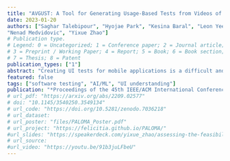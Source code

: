 ```yaml
---
title: "AVGUST: A Tool for Generating Usage-Based Tests from Videos of App Executions"
date: 2023-01-20
authors: ["Saghar Talebipour", "Hyojae Park", "Kesina Baral", "Leon Yee", "Safwat Ali Khan", "Kevin Moran", "Yuriy Brun",
"Nenad Medvidovic", "Yixue Zhao"]
# Publication type.
# Legend: 0 = Uncategorized; 1 = Conference paper; 2 = Journal article;
# 3 = Preprint / Working Paper; 4 = Report; 5 = Book; 6 = Book section;
# 7 = Thesis; 8 = Patent
publication_types: ["1"]
abstract: "Creating UI tests for mobile applications is a difficult and time-consuming task. As such, there has been a considerable amount of work carried out to automate the generation of mobile tests—largely focused upon the goals of maximizing code coverage or finding crashes. However, comparatively fewer automated techniques have been proposed to generate a highly sought after type of test: usage-based tests. These tests exercise targeted app functionalities for activities such as regression testing. In this paper, we present the AVGUST tool for automating the construction of usage-based tests for mobile apps. AVGUST learns usage patterns from videos of app executions collected by beta testers or crowd-workers, translates these into an appagnostic state-machine encoding, and then uses this encoding to generate new test cases for an unseen target app. We evaluated AVGUST on 374 videos of use cases from 18 popular apps and found that it can successfully exercise the desired usage in 69% of the tests. AVGUST is an open-source tool available at https://github.com/felicitia/UsageTesting-Repo/tree/demo. A video illustrating the capabilities of AVGUST can be found at: https://youtu.be/LPICxVd0YAg."
featured: false
tags: ["software testing", "AI/ML", "UI understanding"]
publication: "*Proceedings of the 45th IEEE/ACM International Conference on Software Engineering* (**ICSE 2023 Demo**)"
# url_pdf: "https://arxiv.org/abs/2209.02577"
# doi: "10.1145/3540250.3549134"
# url_code: "https://doi.org/10.5281/zenodo.7036218"
# url_dataset:
# url_poster: "files/PALOMA_Poster.pdf"
# url_project: "https://felicitia.github.io/PALOMA/"
#url_slides: "https://speakerdeck.com/yixue_zhao/assessing-the-feasibility-of-web-request-prediction-models-on-mobile-platforms"
# url_source:
#url_video: "https://youtu.be/91b3juLFbeU"
---
```


